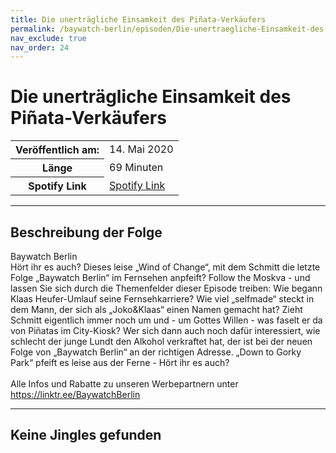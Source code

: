 ```yaml
---
title: Die unerträgliche Einsamkeit des Piñata-Verkäufers
permalink: /baywatch-berlin/episoden/Die-unertraegliche-Einsamkeit-des-Piata-Verkaeufers
nav_exclude: true
nav_order: 24
---
```


# Die unerträgliche Einsamkeit des Piñata-Verkäufers
<table class="resp-table dcf-table dcf-table-responsive dcf-table-bordered dcf-table-striped dcf-w-100%">
                    <tbody>
                        <tr>
                            <th scope="row">Veröffentlich am:</th>
                            <td data-label="Veröffentlich am:">14. Mai 2020</td>
                        </tr>
                        <tr>
                            <th scope="row">Länge </th>
                            <td data-label="Länge ">69 Minuten</td>
                        </tr><tr>
                                <th scope="row">Spotify Link</th>
                                <td data-label="Spotify Link"><a href="https://open.spotify.com/episode/7qrQ2jONTTJQQnfPMdKGbK">Spotify Link</a></td>
                            </tr></tbody>
                </table>

***

## Beschreibung der Folge

<div>
Baywatch Berlin <br> Hört ihr es auch? Dieses leise „Wind of Change“, mit dem Schmitt die letzte Folge „Baywatch Berlin“ im Fernsehen anpfeift? Follow the Moskva - und lassen Sie sich durch die Themenfelder dieser Episode treiben: Wie begann Klaas Heufer-Umlauf seine Fernsehkarriere? Wie viel „selfmade“ steckt in dem Mann, der sich als „Joko&Klaas“ einen Namen gemacht hat? Zieht Schmitt eigentlich immer noch um und - um Gottes Willen - was faselt er da von Piñatas im City-Kiosk? Wer sich dann auch noch dafür interessiert, wie schlecht der junge Lundt den Alkohol verkraftet hat, der ist bei der neuen Folge von „Baywatch Berlin“ an der richtigen Adresse. „Down to Gorky Park“ pfeift es leise aus der Ferne - Hört ihr es auch? <br>  <br> Alle Infos und Rabatte zu unseren Werbepartnern unter <a href="https://linktr.ee/BaywatchBerlin">https://linktr.ee/BaywatchBerlin</a>  
</div>

***

## Keine Jingles gefunden
